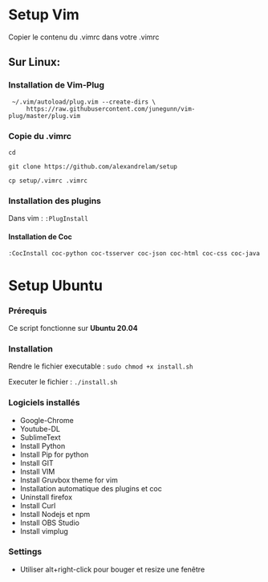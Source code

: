 # Setup Vim

Copier le contenu du .vimrc dans votre .vimrc

## Sur Linux:

### Installation de Vim-Plug

```
 ~/.vim/autoload/plug.vim --create-dirs \
     https://raw.githubusercontent.com/junegunn/vim-plug/master/plug.vim
```

### Copie du .vimrc

`cd`

`git clone https://github.com/alexandrelam/setup`

`cp setup/.vimrc .vimrc`

### Installation des plugins

Dans vim : `:PlugInstall`

#### Installation de Coc

`:CocInstall coc-python coc-tsserver coc-json coc-html coc-css coc-java`

# Setup Ubuntu

### Prérequis

Ce script fonctionne sur **Ubuntu 20.04**

### Installation

Rendre le fichier executable : `sudo chmod +x install.sh`

Executer le fichier : `./install.sh`

### Logiciels installés

* Google-Chrome
* Youtube-DL
* SublimeText
* Install Python
* Install Pip for python
* Install GIT
* Install VIM
* Install Gruvbox theme for vim
* Installation automatique des plugins et coc
* Uninstall firefox
* Install Curl
* Install Nodejs et npm
* Install OBS Studio
* Install vimplug


### Settings
* Utiliser alt+right-click pour bouger et resize une fenêtre
